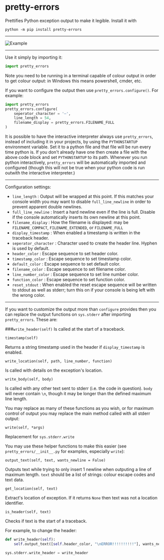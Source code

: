 # pretty-errors

Prettifies Python exception output to make it legible. Install it with
```
python -m pip install pretty-errors
```
---
![Example](https://i.imgur.com/0jpEqob.png)

---
Use it simply by importing it:
```python
import pretty_errors
```
Note you need to be running in a terminal capable of colour output in order to get colour output: in Windows
this means powershell, cmder, etc.

If you want to configure the output then use `pretty_errors.configure()`.  For example:
```python
import pretty_errors
pretty_errors.configure(
    seperator_character = '—',
    line_length = 54,
    filename_display = pretty_errors.FILENAME_FULL
)
```

It is possible to have the interactive interpreter always use `pretty_errors`, instead of including it in your projects, by using the `PYTHONSTARTUP` environment variable.  Set it to a python file and that file will be run every time python is.  If you don't already have one then create a file with the above code block and set `PYTHONSTARTUP` to its path.  Whenever you run python interactively, `pretty_errors` will be automatically imported and configured (though this will not be true when your python code is run outwith the interactive interpreter.)

---

Configuration settings:
* `line_length` : Output will be wrapped at this point.  If this matches your console width you may want to disable `full_line_newline` in order to prevent apparent double newlines.
* `full_line_newline` : Insert a hard newline even if the line is full.  Disable if the console automatically inserts its own newline at this point.
* `filename_display` : How the filename is displayed: may be `FILENAME_COMPACT`, `FILENAME_EXTENDED`, or `FILENAME_FULL`
* `display_timestamp` : When enabled a timestamp is written in the traceback header.
* `seperator_character` : Character used to create the header line.  Hyphen is used by default.
* `header_color` : Escape sequence to set header color.
* `timestamp_color` : Escape sequence to set timestamp color.
* `default_color` : Escape sequence to set default color.
* `filename_color` : Escape sequence to set filename color.
* `line_number_color` : Escape sequence to set line number color.
* `function_color` : Escape sequence to set function color.
* `reset_stdout` : When enabled the reset escape sequence will be written to stdout as well as stderr; turn this on if your console is being left with the wrong color.
---
If you want to customize the output more than `configure` provides then you can replace the output functions
on `sys.stderr` after importing `pretty_errors`.  These are:

###`write_header(self)`
Is called at the start of a traceback.


`timestamp(self)`

Returns a string timestamp used in the header if `display_timestamp` is enabled.


`write_location(self, path, line_number, function)`

Is called with details on the exception's location.


`write_body(self, body)`

Is called with any other text sent to stderr (i.e. the code in question).  `body` will never contain `\n`, though
it may be longer than the defined maximum line length.


You may replace as many of these functions as you wish, or for maximum control of output you may replace the main
method called with all stderr output:


`write(self, *args)`

Replacement for `sys.stderr.write`


You may use these helper functions to make this easier (see `pretty_errors/__init__.py` for examples, especially `write`):


`output_text(self, text, wants_newline = False)`

Outputs text while trying to only insert 1 newline when outputing a line of maximum length.  `text` should be a
list of strings: colour escape codes and text data.


`get_location(self, text)`

Extract's location of exception.  If it returns `None` then text was not a location identifier.


`is_header(self, text)`

Checks if text is the start of a traceback.


For example, to change the header:
```python
def write_header(self):
    self.output_text([self.header_color, "\nERROR!!!!!!!!!!"], wants_newline = True)

sys.stderr.write_header = write_header
```
